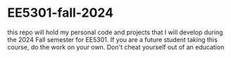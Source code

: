 # EE5301-fall-2024
this repo will hold my personal code and projects that I will develop during the 2024 Fall semester for  EE5301. If you are a future student taking this course, do the work on your own. Don't cheat yourself out of an education
